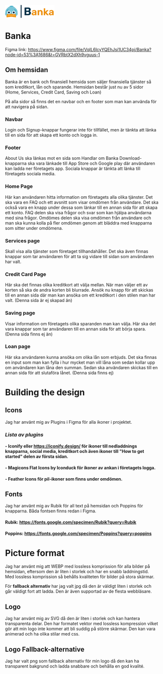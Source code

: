 
![Company logo!](/assets/logotypes/PNG/BankaLogo_Default.png)

# **Banka**

Figma link:
https://www.figma.com/file/VqIL6lcyYQEhJsi1UC34pj/Banka?node-id=53%3A1686&t=GVRbtX2dXh9vguus-1

## **Om hemsidan**
Banka är en bank och finansiell hemsida som säljer finansiella tjänster så som kreditkort, lån och sparande.
Hemsidan består just nu av 5 sidor (Home, Services, Credit Card, Saving och Loan)

På alla sidor så finns det en navbar och en footer som man kan använda för att navigera på sidan.

### **Navbar**
Login och Signup-knappar fungerar inte för tillfället, men är tänkta att länka till en sida för att skapa ett konto och logga in.

### **Footer**
About Us ska länkas mot en sida som Handlar om Banka
Download-knapparna ska vara länkade till App Store och Google play där användaren kan ladda ner företagets app.
Sociala knappar är tänkta att länka till företagets sociala media.

### **Home Page**
Här kan användaren hitta information om företagets alla olika tjänster.
Det ska vara en FAQ och ett avsnitt som visar omdömen från användare.
Det ska också vara en knapp under dessa som länkar till en annan sida för att skapa ett konto.
FAQ delen ska visa frågor och svar som kan hjälpa användarna med sina frågor.
Omdömes delen ska visa omdömen från användare och man ska kunna kolla på fler omdömen genom att bläddra med knapparna som sitter under omdömena.

### **Services page**
Skall visa alla tjänster som företaget tillhandahåller. Det ska även finnas knappar som tar användaren för att ta sig vidare till sidan som användaren har valt.

### **Credit Card Page**
Här ska det finnas olika kreditkort att välja mellan. När man väljer ett av korten så ska de andra korten bli blurrade.
Ansök nu knapp för att skickas till en annan sida där man kan ansöka om ett kreditkort i den stilen man har valt. (Denna sida är ej skapad än)

### **Saving page**
Visar information om företagets olika sparanden man kan välja. Här ska det vara knappar som tar användaren till en annan sida för att börja spara. (Denna sida finns ej än)

### **Loan page**
Här ska användaren kunna ansöka om olika lån som erbjuds. Det ska finnas en input som man kan fylla i hur mycket man vill låna som sedan kollar upp om användaren kan låna den summan.
Sedan ska användaren skickas till en annan sida för att slutaföra lånet. (Denna sida finns ej)  
    

# **Building the design**
## **Icons**
Jag har använt mig av Plugins i Figma för alla ikoner i projektet.

### ***Lista av plugins***
#### **- Iconify** eller https://iconify.design/ för ikoner till nedladdnings knapparna, social media, kreditkort och även ikoner till "How to get started" delen av första sidan.

#### **- Magicons Flat Icons by Iconduck** för ikoner av ankan i företagets logga.

#### **- Feather Icons** för pil-ikoner som finns under omdömen.

## **Fonts**
Jag har använt mig av Rubik för all text på hemsidan och Poppins för knapparna.
Båda fontsen finns redan i Figma.

#### Rubik: https://fonts.google.com/specimen/Rubik?query=Rubik
#### Poppins: https://fonts.google.com/specimen/Poppins?query=poppins

# **Picture format**
Jag har använt mig att WEBP med lossless komprission för alla bilder på hemsidan, eftersom den är liten i storlek och har en snabb laddningstid.
Med lossless komprission så behålls kvaliteten för bilder på stora skärmar.

För **fallback alternativ** har jag valt jpg då den är väldigt liten i storlek och går väldigt fort att ladda. Den är även supportad av de flesta webbläsare.

## **Logo**
Jag har använt mig av SVG då den är liten i storlek och kan hantera transparenta delar. Den har formatet vektor med lossless kompression vilket gör att min logo inte kommer att bli suddig på större skärmar. Den kan vara animerad och ha olika stilar med css.

## **Logo Fallback-alternative**
Jag har valt png som fallback alternativ för min logo då den kan ha transparent bakgrund och ladda snabbare och behålla en god kvalité.

